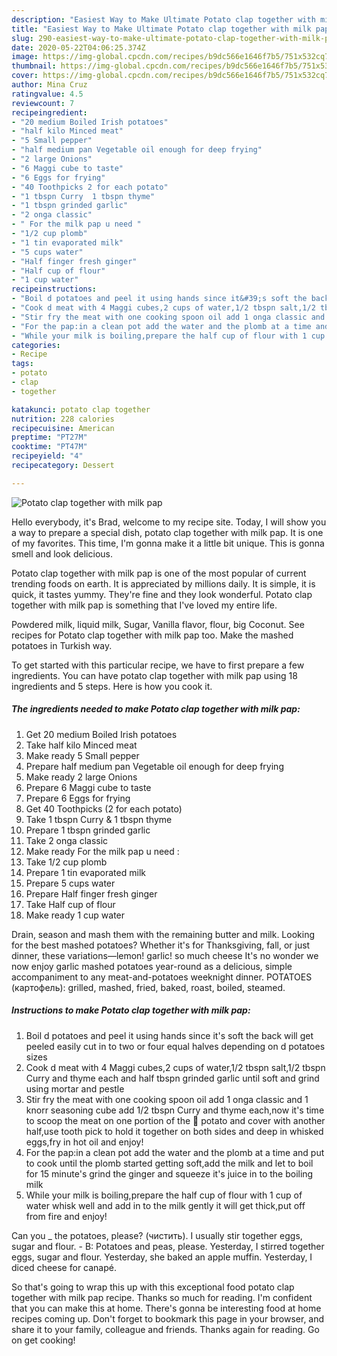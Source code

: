 ```yaml
---
description: "Easiest Way to Make Ultimate Potato clap together with milk pap"
title: "Easiest Way to Make Ultimate Potato clap together with milk pap"
slug: 290-easiest-way-to-make-ultimate-potato-clap-together-with-milk-pap
date: 2020-05-22T04:06:25.374Z
image: https://img-global.cpcdn.com/recipes/b9dc566e1646f7b5/751x532cq70/potato-clap-together-with-milk-pap-recipe-main-photo.jpg
thumbnail: https://img-global.cpcdn.com/recipes/b9dc566e1646f7b5/751x532cq70/potato-clap-together-with-milk-pap-recipe-main-photo.jpg
cover: https://img-global.cpcdn.com/recipes/b9dc566e1646f7b5/751x532cq70/potato-clap-together-with-milk-pap-recipe-main-photo.jpg
author: Mina Cruz
ratingvalue: 4.5
reviewcount: 7
recipeingredient:
- "20 medium Boiled Irish potatoes"
- "half kilo Minced meat"
- "5 Small pepper"
- "half medium pan Vegetable oil enough for deep frying"
- "2 large Onions"
- "6 Maggi cube to taste"
- "6 Eggs for frying"
- "40 Toothpicks 2 for each potato"
- "1 tbspn Curry  1 tbspn thyme"
- "1 tbspn grinded garlic"
- "2 onga classic"
- " For the milk pap u need "
- "1/2 cup plomb"
- "1 tin evaporated milk"
- "5 cups water"
- "Half finger fresh ginger"
- "Half cup of flour"
- "1 cup water"
recipeinstructions:
- "Boil d potatoes and peel it using hands since it&#39;s soft the back will get peeled easily cut in to two or four equal halves depending on d potatoes sizes"
- "Cook d meat with 4 Maggi cubes,2 cups of water,1/2 tbspn salt,1/2 tbspn Curry and thyme each and half tbspn grinded garlic until soft and grind using mortar and pestle"
- "Stir fry the meat with one cooking spoon oil add 1 onga classic and 1 knorr seasoning cube add 1/2 tbspn Curry and thyme each,now it&#39;s time to scoop the meat on one portion of the 🥔 potato and cover with another half,use tooth pick to hold it together on both sides and deep in whisked eggs,fry in hot oil and enjoy!"
- "For the pap:in a clean pot add the water and the plomb at a time and put to cook until the plomb started getting soft,add the milk and let to boil for 15 minute&#39;s grind the ginger and squeeze it&#39;s juice in to the boiling milk"
- "While your milk is boiling,prepare the half cup of flour with 1 cup of water whisk well and add in to the milk gently it will get thick,put off from fire and enjoy!"
categories:
- Recipe
tags:
- potato
- clap
- together

katakunci: potato clap together 
nutrition: 228 calories
recipecuisine: American
preptime: "PT27M"
cooktime: "PT47M"
recipeyield: "4"
recipecategory: Dessert

---
```



![Potato clap together with milk pap](https://img-global.cpcdn.com/recipes/b9dc566e1646f7b5/751x532cq70/potato-clap-together-with-milk-pap-recipe-main-photo.jpg)

Hello everybody, it's Brad, welcome to my recipe site. Today, I will show you a way to prepare a special dish, potato clap together with milk pap. It is one of my favorites. This time, I'm gonna make it a little bit unique. This is gonna smell and look delicious.

Potato clap together with milk pap is one of the most popular of current trending foods on earth. It is appreciated by millions daily. It is simple, it is quick, it tastes yummy. They're fine and they look wonderful. Potato clap together with milk pap is something that I've loved my entire life.

Powdered milk, liquid milk, Sugar, Vanilla flavor, flour, big Coconut. See recipes for Potato clap together with milk pap too. Make the mashed potatoes in Turkish way.


To get started with this particular recipe, we have to first prepare a few ingredients. You can have potato clap together with milk pap using 18 ingredients and 5 steps. Here is how you cook it.

<!--inarticleads1-->

##### The ingredients needed to make Potato clap together with milk pap:

1. Get 20 medium Boiled Irish potatoes
1. Take half kilo Minced meat
1. Make ready 5 Small pepper
1. Prepare half medium pan Vegetable oil enough for deep frying
1. Make ready 2 large Onions
1. Prepare 6 Maggi cube to taste
1. Prepare 6 Eggs for frying
1. Get 40 Toothpicks (2 for each potato)
1. Take 1 tbspn Curry &amp; 1 tbspn thyme
1. Prepare 1 tbspn grinded garlic
1. Take 2 onga classic
1. Make ready  For the milk pap u need :
1. Take 1/2 cup plomb
1. Prepare 1 tin evaporated milk
1. Prepare 5 cups water
1. Prepare Half finger fresh ginger
1. Take Half cup of flour
1. Make ready 1 cup water


Drain, season and mash them with the remaining butter and milk. Looking for the best mashed potatoes? Whether it&#39;s for Thanksgiving, fall, or just dinner, these variations—lemon! garlic! so much cheese It&#39;s no wonder we now enjoy garlic mashed potatoes year-round as a delicious, simple accompaniment to any meat-and-potatoes weeknight dinner. POTATOES (картофель): grilled, mashed, fried, baked, roast, boiled, steamed. 

<!--inarticleads2-->

##### Instructions to make Potato clap together with milk pap:

1. Boil d potatoes and peel it using hands since it&#39;s soft the back will get peeled easily cut in to two or four equal halves depending on d potatoes sizes
1. Cook d meat with 4 Maggi cubes,2 cups of water,1/2 tbspn salt,1/2 tbspn Curry and thyme each and half tbspn grinded garlic until soft and grind using mortar and pestle
1. Stir fry the meat with one cooking spoon oil add 1 onga classic and 1 knorr seasoning cube add 1/2 tbspn Curry and thyme each,now it&#39;s time to scoop the meat on one portion of the 🥔 potato and cover with another half,use tooth pick to hold it together on both sides and deep in whisked eggs,fry in hot oil and enjoy!
1. For the pap:in a clean pot add the water and the plomb at a time and put to cook until the plomb started getting soft,add the milk and let to boil for 15 minute&#39;s grind the ginger and squeeze it&#39;s juice in to the boiling milk
1. While your milk is boiling,prepare the half cup of flour with 1 cup of water whisk well and add in to the milk gently it will get thick,put off from fire and enjoy!


Can you _ the potatoes, please? (чистить). I usually stir together eggs, sugar and flour. - B: Potatoes and peas, please. Yesterday, I stirred together eggs, sugar and flour. Yesterday, she baked an apple muffin. Yesterday, I diced cheese for canapé. 

So that's going to wrap this up with this exceptional food potato clap together with milk pap recipe. Thanks so much for reading. I'm confident that you can make this at home. There's gonna be interesting food at home recipes coming up. Don't forget to bookmark this page in your browser, and share it to your family, colleague and friends. Thanks again for reading. Go on get cooking!
